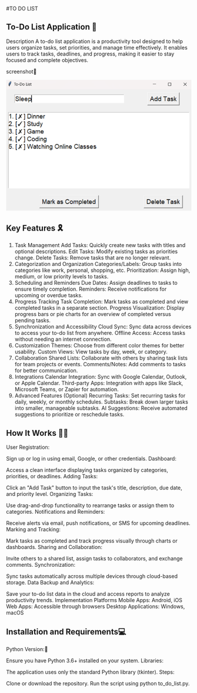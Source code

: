 #TO DO LIST

## To-Do List Application 📱

Description
A to-do list application is a productivity tool designed to help users organize tasks, set priorities, and manage time effectively. It enables users to track tasks, deadlines, and progress, making it easier to stay focused and complete objectives.

screenshot🤖

![](I1.png)


## Key Features 🎗️
1. Task Management
Add Tasks: Quickly create new tasks with titles and optional descriptions.
Edit Tasks: Modify existing tasks as priorities change.
Delete Tasks: Remove tasks that are no longer relevant.
2. Categorization and Organization
Categories/Labels: Group tasks into categories like work, personal, shopping, etc.
Prioritization: Assign high, medium, or low priority levels to tasks.
3. Scheduling and Reminders
Due Dates: Assign deadlines to tasks to ensure timely completion.
Reminders: Receive notifications for upcoming or overdue tasks.
4. Progress Tracking
Task Completion: Mark tasks as completed and view completed tasks in a separate section.
Progress Visualization: Display progress bars or pie charts for an overview of completed versus pending tasks.
5. Synchronization and Accessibility
Cloud Sync: Sync data across devices to access your to-do list from anywhere.
Offline Access: Access tasks without needing an internet connection.
6. Customization
Themes: Choose from different color themes for better usability.
Custom Views: View tasks by day, week, or category.
7. Collaboration
Shared Lists: Collaborate with others by sharing task lists for team projects or events.
Comments/Notes: Add comments to tasks for better communication.
8. Integrations
Calendar Integration: Sync with Google Calendar, Outlook, or Apple Calendar.
Third-party Apps: Integration with apps like Slack, Microsoft Teams, or Zapier for automation.
9. Advanced Features (Optional)
Recurring Tasks: Set recurring tasks for daily, weekly, or monthly schedules.
Subtasks: Break down larger tasks into smaller, manageable subtasks.
AI Suggestions: Receive automated suggestions to prioritize or reschedule tasks.

## How It Works 💫🌟
User Registration:

Sign up or log in using email, Google, or other credentials.
Dashboard:

Access a clean interface displaying tasks organized by categories, priorities, or deadlines.
Adding Tasks:

Click an "Add Task" button to input the task's title, description, due date, and priority level.
Organizing Tasks:

Use drag-and-drop functionality to rearrange tasks or assign them to categories.
Notifications and Reminders:

Receive alerts via email, push notifications, or SMS for upcoming deadlines.
Marking and Tracking:

Mark tasks as completed and track progress visually through charts or dashboards.
Sharing and Collaboration:

Invite others to a shared list, assign tasks to collaborators, and exchange comments.
Synchronization:

Sync tasks automatically across multiple devices through cloud-based storage.
Data Backup and Analytics:

Save your to-do list data in the cloud and access reports to analyze productivity trends.
Implementation Platforms
Mobile Apps: Android, iOS
Web Apps: Accessible through browsers
Desktop Applications: Windows, macOS

## Installation and Requirements💻
Python Version:🐍

Ensure you have Python 3.6+ installed on your system. Libraries:

The application uses only the standard Python library (tkinter). Steps:

Clone or download the repository. Run the script using python to_do_list.py.
